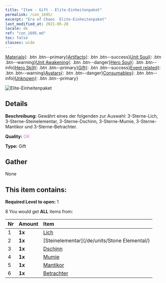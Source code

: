 ```yaml
---
title: "Item - Gift - Elite-Einheitenpaket"
permalink: /con_1695/
excerpt: "Era of Chaos  Elite-Einheitenpaket"
last_modified_at: 2021-05-28
locale: de
ref: "con_1695.md"
toc: false
classes: wide
---
```

 [Materials](/ItemsDE/){: .btn .btn--primary}[Artifacts](/ItemsDE/Artifacts/){: .btn .btn--success}[Unit Soul](/ItemsDE/UnitSoul/){: .btn .btn--warning}[Unit Awakening](/ItemsDE/UnitAwakening/){: .btn .btn--danger}[Hero Soul](/ItemsDE/HeroSoul/){: .btn .btn--info}[Hero Skill](/ItemsDE/HeroSkill/){: .btn .btn--primary}[Gift](/ItemsDE/Gift/){: .btn .btn--success}[Event related](/ItemsDE/Events/){: .btn .btn--warning}[Avatars](/ItemsDE/Avatars/){: .btn .btn--danger}[Consumables](/ItemsDE/Consumables/){: .btn .btn--info}[Unknown](/ItemsDE/Unknown/){: .btn .btn--primary}

 ![Elite-Einheitenpaket](/images/t/i_907054.png)

## Details
 **Beschreibung:** Gewährt eines der folgenden zur Auswahl: 3-Sterne-Lich, 3-Sterne-Steinelementar, 3-Sterne-Dschinn, 3-Sterne-Mumie, 3-Sterne-Mantikor und 3-Sterne-Betrachter.

 **Quality:** <span style="color: #DA70D6">OK</span>

 **Type:** Gift

## Gather

  None

## This item contains:

 **Required Level to open:** 1

 8 You would get **ALL** items  from:

  | Nr | Amount |     Item    |
  |:---|:-------|:------------|
  | 1 |  **1x** | [Lich](/de/units/Lich/) |  | 
  | 2 |  **1x** | [Steinelementar](/de/units/Stone Elemental/) |  | 
  | 3 |  **1x** | [Dschinn](/de/units/Genie/) |  | 
  | 4 |  **1x** | [Mumie](/de/units/Mummy/) |  | 
  | 5 |  **1x** | [Mantikor](/de/units/Manticore/) |  | 
  | 6 |  **1x** | [Betrachter](/de/units/Beholder/) |  | 

